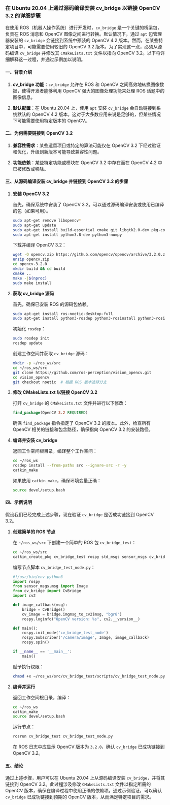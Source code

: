 ### 在 Ubuntu 20.04 上通过源码编译安装 cv_bridge 以链接 OpenCV 3.2 的详细步骤

在使用 ROS（机器人操作系统）进行开发时，`cv_bridge` 是一个关键的桥梁包，负责在 ROS 消息和 OpenCV 图像之间进行转换。默认情况下，通过 `apt` 包管理器安装的 `cv_bridge` 会链接到系统中预装的 OpenCV 4.2 版本。然而，在某些特定项目中，可能需要使用较旧的 OpenCV 3.2 版本。为了实现这一点，必须从源码编译 `cv_bridge` 并修改其 `CMakeLists.txt` 文件以指向 OpenCV 3.2。以下将详细解释这一过程，并通过示例加以说明。

#### 一、背景介绍

1. **cv_bridge 功能**：`cv_bridge` 允许在 ROS 和 OpenCV 之间高效地转换图像数据，使得开发者能够利用 OpenCV 强大的图像处理功能来处理 ROS 话题中的图像信息。

2. **默认配置**：在 Ubuntu 20.04 上，使用 `apt` 安装 `cv_bridge` 会自动链接到系统默认的 OpenCV 4.2 版本。这对于大多数应用来说是足够的，但某些情况下可能需要使用特定版本的 OpenCV。

#### 二、为何需要链接到 OpenCV 3.2

1. **兼容性需求**：某些遗留项目或特定的算法可能仅在 OpenCV 3.2 下经过验证和优化，升级到新版本可能导致兼容性问题。

2. **功能依赖**：某些特定功能或模块在 OpenCV 3.2 中存在而在 OpenCV 4.2 中已被修改或移除。

#### 三、从源码编译安装 cv_bridge 并链接到 OpenCV 3.2 的步骤

1. **安装 OpenCV 3.2**

   首先，确保系统中安装了 OpenCV 3.2。可以通过源码编译安装或使用已编译的包（如果可用）。

   ```bash
   sudo apt-get remove libopencv*
   sudo apt-get update
   sudo apt-get install build-essential cmake git libgtk2.0-dev pkg-config libavcodec-dev libavformat-dev libswscale-dev
   sudo apt-get install python3.8-dev python3-numpy
   ```

   下载并编译 OpenCV 3.2：

   ```bash
   wget -O opencv.zip https://github.com/opencv/opencv/archive/3.2.0.zip
   unzip opencv.zip
   cd opencv-3.2.0
   mkdir build && cd build
   cmake ..
   make -j$(nproc)
   sudo make install
   ```

2. **获取 cv_bridge 源码**

   首先，确保已安装 ROS 的源码包依赖。

   ```bash
   sudo apt-get install ros-noetic-desktop-full
   sudo apt-get install python3-rosdep python3-rosinstall python3-rosinstall-generator python3-wstool build-essential
   ```

   初始化 `rosdep`：

   ```bash
   sudo rosdep init
   rosdep update
   ```

   创建工作空间并获取 `cv_bridge` 源码：

   ```bash
   mkdir -p ~/ros_ws/src
   cd ~/ros_ws/src
   git clone https://github.com/ros-perception/vision_opencv.git
   cd vision_opencv
   git checkout noetic  # 根据 ROS 版本选择分支
   ```

3. **修改 CMakeLists.txt 以链接 OpenCV 3.2**

   打开 `cv_bridge` 的 `CMakeLists.txt` 文件并进行以下修改：

   ```cmake
   find_package(OpenCV 3.2 REQUIRED)
   ```

   确保 `find_package` 指令指定了 OpenCV 3.2 的版本。此外，检查所有 OpenCV 相关的链接和包含路径，确保指向 OpenCV 3.2 的安装路径。

4. **编译并安装 cv_bridge**

   返回工作空间根目录，编译整个工作空间：

   ```bash
   cd ~/ros_ws
   rosdep install --from-paths src --ignore-src -r -y
   catkin_make
   ```

   如果使用 `catkin_make`，确保环境变量正确：

   ```bash
   source devel/setup.bash
   ```

#### 四、示例说明

假设我们已经完成上述步骤，现在验证 `cv_bridge` 是否成功链接到 OpenCV 3.2。

1. **创建简单的 ROS 节点**

   在 `~/ros_ws/src` 下创建一个简单的 ROS 包 `cv_bridge_test`：

   ```bash
   cd ~/ros_ws/src
   catkin_create_pkg cv_bridge_test rospy std_msgs sensor_msgs cv_bridge
   ```

   编写节点脚本 `cv_bridge_test_node.py`：

   ```python
   #!/usr/bin/env python3
   import rospy
   from sensor_msgs.msg import Image
   from cv_bridge import CvBridge
   import cv2

   def image_callback(msg):
       bridge = CvBridge()
       cv_image = bridge.imgmsg_to_cv2(msg, "bgr8")
       rospy.loginfo("OpenCV version: %s", cv2.__version__)

   def main():
       rospy.init_node('cv_bridge_test_node')
       rospy.Subscriber('/camera/image', Image, image_callback)
       rospy.spin()

   if __name__ == '__main__':
       main()
   ```

   赋予执行权限：

   ```bash
   chmod +x ~/ros_ws/src/cv_bridge_test/scripts/cv_bridge_test_node.py
   ```

2. **编译并运行**

   返回工作空间根目录，编译：

   ```bash
   cd ~/ros_ws
   catkin_make
   source devel/setup.bash
   ```

   运行节点：

   ```bash
   rosrun cv_bridge_test cv_bridge_test_node.py
   ```

   在 ROS 日志中应显示 OpenCV 版本为 `3.2.0`，确认 `cv_bridge` 已成功链接到 OpenCV 3.2。

#### 五、结论

通过上述步骤，用户可以在 Ubuntu 20.04 上从源码编译安装 `cv_bridge`，并将其链接到 OpenCV 3.2。此过程涉及修改 `CMakeLists.txt` 文件以指定所需的 OpenCV 版本，确保在编译过程中使用正确的依赖项。通过示例验证，可以确认 `cv_bridge` 已成功链接到预期的 OpenCV 版本，从而满足特定项目的需求。